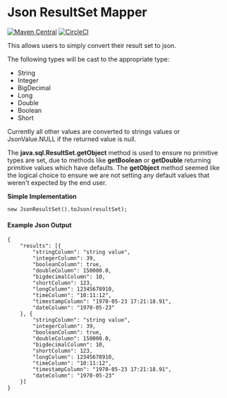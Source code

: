 # Json ResultSet Mapper

[![Maven Central](https://img.shields.io/maven-central/v/io.github.mattvass/json-resultset-mapper.svg)](http://repo1.maven.org/maven2/io/github/mattvass/json-resultset-mapper/)
[![CircleCI](https://img.shields.io/circleci/project/github/mattvass/json-resultset-mapper.svg)](https://circleci.com/gh/mattvass/json-resultset-mapper)


This allows users to simply convert their result set to json. 

The following types will be cast to the appropriate type:
- String
- Integer
- BigDecimal
- Long
- Double
- Boolean
- Short

Currently all other values are converted to strings values or JsonValue.NULL if the returned value is null.

The **java.sql.ResultSet.getObject** method is used to ensure no primitive types are set, due to methods like **getBoolean** or **getDouble** returning primitive values which have defaults. The **getObject** method seemed like the logical choice to ensure we are not setting any default values that weren't expected by the end user.

**Simple Implementation**
```
new JsonResultSet().toJson(resultSet);
```
#### Example Json Output
```
{
	"results": [{
		"stringColumn": "string value",
		"integerColumn": 39,
		"booleanColumn": true,
		"doubleColumn": 150000.0,
		"bigdecimalColumn": 10,
		"shortColumn": 123,
		"longColumn": 12345678910,
		"timeColumn": "10:11:12",
		"timestampColumn": "1970-05-23 17:21:18.91",
		"dateColumn": "1970-05-23"
	}, {
		"stringColumn": "string value",
		"integerColumn": 39,
		"booleanColumn": true,
		"doubleColumn": 150000.0,
		"bigdecimalColumn": 10,
		"shortColumn": 123,
		"longColumn": 12345678910,
		"timeColumn": "10:11:12",
		"timestampColumn": "1970-05-23 17:21:18.91",
		"dateColumn": "1970-05-23"
	}]
}
```
